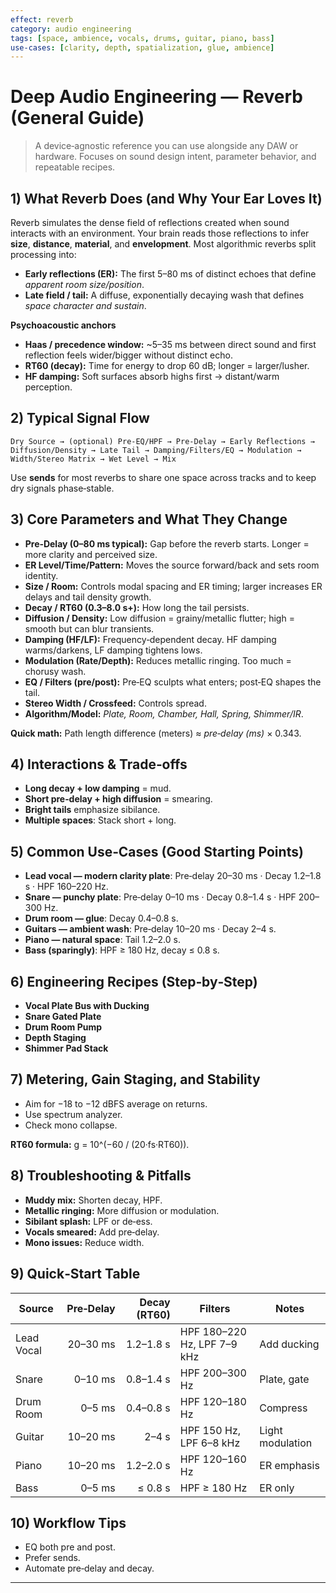```yaml
---
effect: reverb
category: audio engineering
tags: [space, ambience, vocals, drums, guitar, piano, bass]
use-cases: [clarity, depth, spatialization, glue, ambience]
---
```


# Deep Audio Engineering — Reverb (General Guide)

> A device‑agnostic reference you can use alongside any DAW or hardware. Focuses on sound design intent, parameter behavior, and repeatable recipes.

## 1) What Reverb Does (and Why Your Ear Loves It)
Reverb simulates the dense field of reflections created when sound interacts with an environment. Your brain reads those reflections to infer **size**, **distance**, **material**, and **envelopment**. Most algorithmic reverbs split processing into:

- **Early reflections (ER):** The first 5–80 ms of distinct echoes that define *apparent room size/position*. 
- **Late field / tail:** A diffuse, exponentially decaying wash that defines *space character and sustain*.

**Psychoacoustic anchors**
- **Haas / precedence window:** ~5–35 ms between direct sound and first reflection feels wider/bigger without distinct echo.
- **RT60 (decay):** Time for energy to drop 60 dB; longer = larger/lusher.
- **HF damping:** Soft surfaces absorb highs first → distant/warm perception.

## 2) Typical Signal Flow
```
Dry Source → (optional) Pre‑EQ/HPF → Pre‑Delay → Early Reflections → Diffusion/Density → Late Tail → Damping/Filters/EQ → Modulation → Width/Stereo Matrix → Wet Level → Mix
```
Use **sends** for most reverbs to share one space across tracks and to keep dry signals phase‑stable.

## 3) Core Parameters and What They Change
- **Pre‑Delay (0–80 ms typical):** Gap before the reverb starts. Longer = more clarity and perceived size.  
- **ER Level/Time/Pattern:** Moves the source forward/back and sets room identity.  
- **Size / Room:** Controls modal spacing and ER timing; larger increases ER delays and tail density growth.  
- **Decay / RT60 (0.3–8.0 s+):** How long the tail persists.  
- **Diffusion / Density:** Low diffusion = grainy/metallic flutter; high = smooth but can blur transients.  
- **Damping (HF/LF):** Frequency‑dependent decay. HF damping warms/darkens, LF damping tightens lows.  
- **Modulation (Rate/Depth):** Reduces metallic ringing. Too much = chorusy wash.  
- **EQ / Filters (pre/post):** Pre‑EQ sculpts what enters; post‑EQ shapes the tail.  
- **Stereo Width / Crossfeed:** Controls spread.  
- **Algorithm/Model:** *Plate, Room, Chamber, Hall, Spring, Shimmer/IR*.  

**Quick math:** Path length difference (meters) ≈ *pre‑delay (ms)* × 0.343.  

## 4) Interactions & Trade‑offs
- **Long decay + low damping** = mud.  
- **Short pre‑delay + high diffusion** = smearing.  
- **Bright tails** emphasize sibilance.  
- **Multiple spaces**: Stack short + long.

## 5) Common Use‑Cases (Good Starting Points)
- **Lead vocal — modern clarity plate**: Pre‑delay 20–30 ms · Decay 1.2–1.8 s · HPF 160–220 Hz.  
- **Snare — punchy plate**: Pre‑delay 0–10 ms · Decay 0.8–1.4 s · HPF 200–300 Hz.  
- **Drum room — glue**: Decay 0.4–0.8 s.  
- **Guitars — ambient wash**: Pre‑delay 10–20 ms · Decay 2–4 s.  
- **Piano — natural space**: Tail 1.2–2.0 s.  
- **Bass (sparingly)**: HPF ≥ 180 Hz, decay ≤ 0.8 s.

## 6) Engineering Recipes (Step‑by‑Step)
- **Vocal Plate Bus with Ducking**  
- **Snare Gated Plate**  
- **Drum Room Pump**  
- **Depth Staging**  
- **Shimmer Pad Stack**

## 7) Metering, Gain Staging, and Stability
- Aim for −18 to −12 dBFS average on returns.  
- Use spectrum analyzer.  
- Check mono collapse.

**RT60 formula:** g = 10^(−60 / (20·fs·RT60)).

## 8) Troubleshooting & Pitfalls
- **Muddy mix:** Shorten decay, HPF.  
- **Metallic ringing:** More diffusion or modulation.  
- **Sibilant splash:** LPF or de‑ess.  
- **Vocals smeared:** Add pre‑delay.  
- **Mono issues:** Reduce width.

## 9) Quick‑Start Table
| Source | Pre‑Delay | Decay (RT60) | Filters | Notes |
|---|---:|---:|---|---|
| Lead Vocal | 20–30 ms | 1.2–1.8 s | HPF 180–220 Hz, LPF 7–9 kHz | Add ducking |
| Snare | 0–10 ms | 0.8–1.4 s | HPF 200–300 Hz | Plate, gate |
| Drum Room | 0–5 ms | 0.4–0.8 s | HPF 120–180 Hz | Compress |
| Guitar | 10–20 ms | 2–4 s | HPF 150 Hz, LPF 6–8 kHz | Light modulation |
| Piano | 10–20 ms | 1.2–2.0 s | HPF 120–160 Hz | ER emphasis |
| Bass | 0–5 ms | ≤ 0.8 s | HPF ≥ 180 Hz | ER only |

## 10) Workflow Tips
- EQ both pre and post.  
- Prefer sends.  
- Automate pre‑delay and decay.

---
